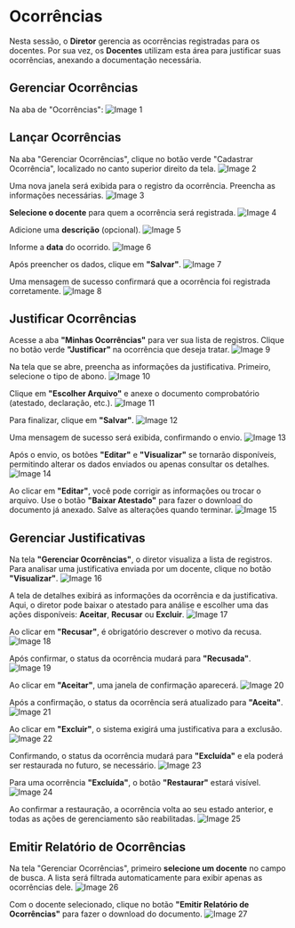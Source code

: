 # Ocorrências

Nesta sessão, o **Diretor** gerencia as ocorrências registradas para os docentes. Por sua vez, os **Docentes** utilizam esta área para justificar suas ocorrências, anexando a documentação necessária.

## Gerenciar Ocorrências

Na aba de "Ocorrências":
![Image 1](../img/gd/gerenciar-ocorrencias/1.png)

## Lançar Ocorrências

Na aba "Gerenciar Ocorrências", clique no botão verde "Cadastrar Ocorrência", localizado no canto superior direito da tela. 
![Image 2](../img/gd/gerenciar-ocorrencias/2.png)

Uma nova janela será exibida para o registro da ocorrência. Preencha as informações necessárias.
![Image 3](../img/gd/gerenciar-ocorrencias/3.png)

**Selecione o docente** para quem a ocorrência será registrada.
![Image 4](../img/gd/gerenciar-ocorrencias/4.png)

Adicione uma **descrição** (opcional).
![Image 5](../img/gd/gerenciar-ocorrencias/5.png)

Informe a **data** do ocorrido.
![Image 6](../img/gd/gerenciar-ocorrencias/6.png)

Após preencher os dados, clique em **"Salvar"**. 
![Image 7](../img/gd/gerenciar-ocorrencias/7.png)

Uma mensagem de sucesso confirmará que a ocorrência foi registrada corretamente.
![Image 8](../img/gd/gerenciar-ocorrencias/8.png)

## Justificar Ocorrências

Acesse a aba **"Minhas Ocorrências"** para ver sua lista de registros. Clique no botão verde **"Justificar"** na ocorrência que deseja tratar.
![Image 9](../img/gd/gerenciar-ocorrencias/9.png)

Na tela que se abre, preencha as informações da justificativa. Primeiro, selecione o tipo de abono.
![Image 10](../img/gd/gerenciar-ocorrencias/10.png)

Clique em **"Escolher Arquivo"** e anexe o documento comprobatório (atestado, declaração, etc.).
![Image 11](../img/gd/gerenciar-ocorrencias/11.png)

Para finalizar, clique em **"Salvar"**.
![Image 12](../img/gd/gerenciar-ocorrencias/12.png)

Uma mensagem de sucesso será exibida, confirmando o envio.
![Image 13](../img/gd/gerenciar-ocorrencias/13.png)

Após o envio, os botões **"Editar"** e **"Visualizar"** se tornarão disponíveis, permitindo alterar os dados enviados ou apenas consultar os detalhes.
![Image 14](../img/gd/gerenciar-ocorrencias/14.png)

Ao clicar em **"Editar"**, você pode corrigir as informações ou trocar o arquivo. Use o botão **"Baixar Atestado"** para fazer o download do documento já anexado. Salve as alterações quando terminar.
![Image 15](../img/gd/gerenciar-ocorrencias/15.png)

## Gerenciar Justificativas

Na tela **"Gerenciar Ocorrências"**, o diretor visualiza a lista de registros. Para analisar uma justificativa enviada por um docente, clique no botão **"Visualizar"**.
![Image 16](../img/gd/gerenciar-ocorrencias/16.png)

A tela de detalhes exibirá as informações da ocorrência e da justificativa. Aqui, o diretor pode baixar o atestado para análise e escolher uma das ações disponíveis: **Aceitar**, **Recusar** ou **Excluir**.
![Image 17](../img/gd/gerenciar-ocorrencias/17.png)

Ao clicar em **"Recusar"**, é obrigatório descrever o motivo da recusa. 
![Image 18](../img/gd/gerenciar-ocorrencias/18.png)

Após confirmar, o status da ocorrência mudará para **"Recusada"**.
![Image 19](../img/gd/gerenciar-ocorrencias/19.png)

Ao clicar em **"Aceitar"**, uma janela de confirmação aparecerá. 
![Image 20](../img/gd/gerenciar-ocorrencias/20.png)

Após a confirmação, o status da ocorrência será atualizado para **"Aceita"**.
![Image 21](../img/gd/gerenciar-ocorrencias/21.png)

Ao clicar em **"Excluir"**, o sistema exigirá uma justificativa para a exclusão. 
![Image 22](../img/gd/gerenciar-ocorrencias/22.png)

Confirmando, o status da ocorrência mudará para **"Excluída"** e ela poderá ser restaurada no futuro, se necessário.
![Image 23](../img/gd/gerenciar-ocorrencias/23.png)

Para uma ocorrência **"Excluída"**, o botão **"Restaurar"** estará visível.
![Image 24](../img/gd/gerenciar-ocorrencias/24.png)

Ao confirmar a restauração, a ocorrência volta ao seu estado anterior, e todas as ações de gerenciamento são reabilitadas.
![Image 25](../img/gd/gerenciar-ocorrencias/25.png)

## Emitir Relatório de Ocorrências

Na tela "Gerenciar Ocorrências", primeiro **selecione um docente** no campo de busca. A lista será filtrada automaticamente para exibir apenas as ocorrências dele.
![Image 26](../img/gd/gerenciar-ocorrencias/26.png)

Com o docente selecionado, clique no botão **"Emitir Relatório de Ocorrências"** para fazer o download do documento.
![Image 27](../img/gd/gerenciar-ocorrencias/27.png)